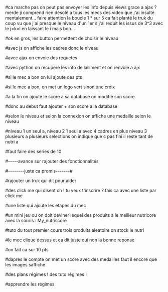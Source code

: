 #ca marche pas on peut pas envoyer les info depuis views grace a ajax ? merde ji comprend rien désolé a tous les mecs des video que j'ai insulté mentalement...  faire attention la boucle 1 * sur 5 ca fait planté le truk du coup vu que j'ai presque le niveau d'un 1er s j'ai reduit les issus de 3^3 avec le j=k=l en laissant le i mais bon...

#ok en gros, les button permettent de choisir le niveau

#avec js on affiche les cadres donc le niveau

#avec ajax on envoie des requetes


#avec python on recupere les info de lailiment et on renvoie a ajx

#si le mec a bon on lui ajoute des pts

#si le mec a bon, on met un logo vert sinon une croix

#a la fin on ajoute le score a sa database on modifie son score

#donc au debut faut ajouter  + son score a la database

#selon le niveau et selon la connexion on affiche une medaille selon le niveau


#niveau 1 un seul a, niveau 2 1 seul a avec 4 cadres en plus niveau 3 plusieurs a plusieurs selections on indique que c pas fini il reste tant de nutri a

#faut faire des series de 10





#-----avance sur rajouter des fonctionnalités

#--------juste ca promis-------#

#rajouter un truk qui dit pour aider

  #des click me qui disent oh ! tu veux t'inscrire ? fais ca avec une liste par click me
  
  #une liste qui ajoute les etapes du mec

#un mini jeu ou on doit deviner lequel des produits a le meilleur nutricore avec la souris : My_nutriscore

  #tuto du tout premier cours trois produits aleatoire on stock le nutri
  
  #le mec clique dessus et ca dit juste oui non la bonne reponse
  
  #on fait ca sur 10 pts
  
  #dapres le compte on met un score avec des medailles faut il encore que les images saffiche

#des plans régimes ! des tuto régimes ! 

  #apprendre les régimes
